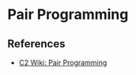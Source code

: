 # Pair Programming

## References

* [C2 Wiki: Pair Programming](https://c2.com/cgi/wiki?PairProgramming)
